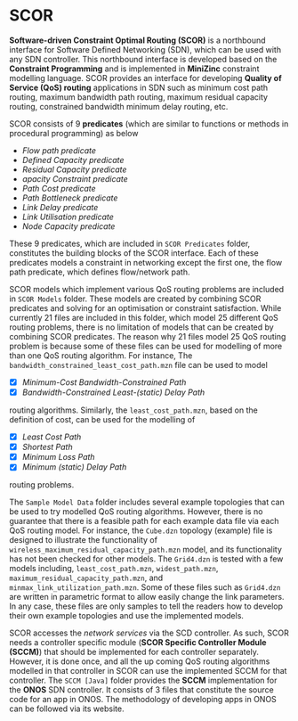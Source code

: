 # SCOR
**Software-driven Constraint Optimal Routing (SCOR)** is a northbound interface for Software Defined Networking (SDN), which can be used with any SDN controller.
This northbound interface is developed based on the **Constraint Programming** and is implemented in **MiniZinc** constraint modelling language.
SCOR provides an interface for developing **Quality of Service (QoS) routing** applications in SDN such as minimum cost path routing, maximum bandwidth path routing, maximum residual capacity routing, constrained bandwidth minimum delay routing, etc.

SCOR consists of 9 **predicates** (which are similar to functions or methods in procedural programming) as below
  - _Flow path predicate_
  - _Defined Capacity predicate_
  - _Residual Capacity predicate_
  - _apacity Constraint predicate_
  - _Path Cost predicate_
  - _Path Bottleneck predicate_
  - _Link Delay predicate_
  - _Link Utilisation predicate_
  - _Node Capacity predicate_
  
These 9 predicates, which are included in `SCOR Predicates` folder, constitutes the building blocks of the SCOR interface. Each of these predicates models a constraint in networking except the first one,  the flow path predicate, which defines flow/network path.

SCOR models which implement various QoS routing problems are included in `SCOR Models` folder. 
These models are created by combining SCOR predicates and solving for an optimisation or constraint satisfaction.
While currently 21 files are included in this folder, which model 25 different QoS routing problems, there is no
limitation of models that can be created by combining SCOR predicates. The reason why 21 files model 25
QoS routing problem is because some of these files can be used for modelling of more than one 
QoS routing algorithm. For instance, The `bandwidth_constrained_least_cost_path.mzn` file can be used to model
- [x] _Minimum-Cost Bandwidth-Constrained Path_ 
- [x] _Bandwidth-Constrained Least-(static) Delay Path_

routing algorithms. Similarly, the `least_cost_path.mzn`, 
based on the definition of cost, can be used for the modelling of
 - [x] _Least Cost Path_
 - [x] _Shortest Path_
 - [x] _Minimum Loss Path_
 - [x] _Minimum (static) Delay Path_
 
routing problems.

The `Sample Model Data` folder includes several example topologies that can be used to try modelled 
QoS routing algorithms. However, there is no guarantee that there is a feasible path for each example data file via 
each QoS routing model. For instance, the `Cube.dzn` topology (example) file is designed to illustrate
the functionality of `wireless_maximum_residual_capacity_path.mzn` model, and its 
functionality has not been checked for other models. The `Grid4.dzn` is tested with a few
models including, `least_cost_path.mzn`, `widest_path.mzn`, `maximum_residual_capacity_path.mzn`, and 
`minmax_link_utilization_path.mzn`. Some of these files such as `Grid4.dzn` are 
written in parametric format to allow easily change the link parameters. In any case, 
these files are only samples to tell the readers how to develop their own example topologies
and use the implemented models.

 SCOR accesses the _network services_ via the SCD controller. As such, SCOR needs a
 controller specific module (**SCOR Specific Controller Module (SCCM)**) that should be implemented for each controller separately.
 However, it is done once, and all the up coming QoS routing algorithms modelled in that 
 controller in SCOR can use the implemented SCCM for that controller. 
The `SCCM [Java]` folder provides the **SCCM** implementation for the **ONOS** SDN controller. 
It consists of 3 files that constitute the source code for an app in ONOS. 
The methodology of developing apps in ONOS can be followed via its website.   
         
  
  
